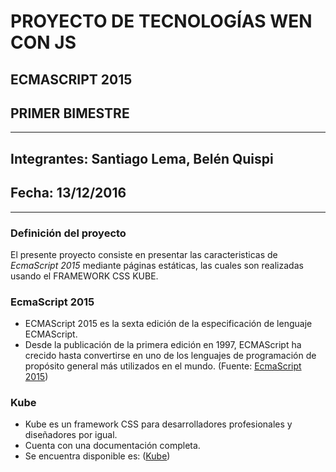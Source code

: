 # PROYECTO DE TECNOLOGÍAS WEN CON JS 

## ECMASCRIPT 2015

## PRIMER BIMESTRE
---
## Integrantes: Santiago Lema, Belén Quispi
## Fecha: 13/12/2016
---

### Definición del proyecto

El presente proyecto consiste en presentar las caracteristicas de *EcmaScript 2015* mediante páginas estáticas, las cuales son realizadas usando el FRAMEWORK CSS KUBE.

### EcmaScript 2015
 * ECMAScript 2015 es la sexta edición de la especificación de lenguaje ECMAScript. 
 * Desde la publicación de la primera edición en 1997, ECMAScript ha crecido hasta convertirse en uno de los lenguajes de programación de propósito general más utilizados en el mundo. 
 (Fuente: [EcmaScript 2015](http://www.ecma-international.org/ecma-262/6.0/ECMA-262.pdf))

### Kube
* Kube es un framework CSS para desarrolladores profesionales y diseñadores por igual. 
* Cuenta con una documentación completa.
* Se encuentra disponible es: ([Kube](https://imperavi.com/kube/))